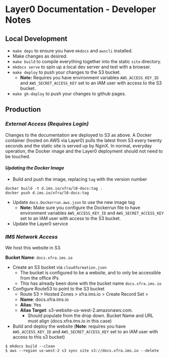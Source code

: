 # Layer0 Documentation - Developer Notes


## Local Development

- `make deps` to ensure you have `mkdocs` and `awscli` installed.
- Make changes as desired.
- `make build` to compile everything together into the static `site` directory.
- `mkdocs serve` to spin up a local dev server and test with a browser.
- `make deploy` to push your changes to the S3 bucket.
     - **Note:** Requires you have environment variables `AWS_ACCESS_KEY_ID`
     and `AWS_SECRET_ACCESS_KEY` set to an IAM user with access to the S3 bucket.
- `make gh-deploy` to push your changes to github pages.


## Production

### _External Access (Requires Login)_

Changes to the documentation are deployed to S3 as above. A Docker container
(hosted on AWS via Layer0) pulls the latest from S3 every twenty seconds
and the static site is served up by NginX. In normal, everyday operation, the
Docker image and the Layer0 deployment should not need to be touched.

#### _Updating the Docker Image_

- Build and push the image, replacing `tag` with the version number

```
docker build -t d.ims.io/xfra/l0-docs:tag .
docker push d.ims.io/xfra/l0-docs:tag
```

- Update `docs.Dockerrun.aws.json` to use the new image tag
     - **Note:** Make sure you configure the Dockerrun file to have environment
     variables `AWS_ACCESS_KEY_ID` and `AWS_SECRET_ACCESS_KEY` set to an IAM
     user with access to the S3 bucket.
- Update the Layer0 service


### _IMS Network Access_

We host this website in S3.

**Bucket Name**: `docs.xfra.ims.io`

* Create an S3 bucket via `cloudformation.json`
    * The bucket is configured to be a website, and to only be accessible from the office IPs
    * This has already been done with the bucket name `docs.xfra.ims.io`
* Configure Route53 to point to the S3 bucket
    * Route 53 > Hosted Zones > xfra.ims.io > Create Record Set >
    * **Name**: docs.xfra.ims.io
    * **Alias**: Yes
    * **Alias Target**: s3-website-us-west-2.amazonaws.com.
        * Should populate from the drop down.  Bucket Name and URL must align (docs.xfra.ims.io in this case)
* Build and deploy the website (**Note**: requires you have `AWS_ACCESS_KEY_ID` and `AWS_SECRET_ACCESS_KEY` set to an IAM user with access to this s3 bucket)

```
$ mkdocs build --clean
$ aws --region us-west-2 s3 sync site s3://docs.xfra.ims.io --delete
```
